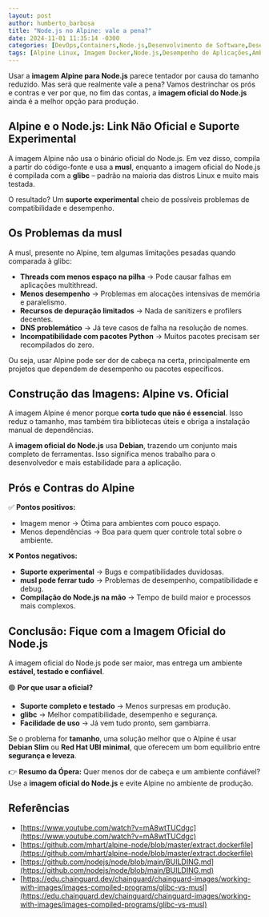 ```yaml
---
layout: post
author: humberto_barbosa
title: "Node.js no Alpine: vale a pena?"
date: 2024-11-01 11:35:14 -0300
categories: [DevOps,Containers,Node.js,Desenvolvimento de Software,Desempenho e Otimização,Imagens Docker,Infraestrutura e Deployment]
tags: [Alpine Linux, Imagem Docker,Node.js,Desempenho de Aplicações,Ambientes de Produção,Build de Aplicações,Docker]
---
```


Usar a **imagem Alpine para Node.js** parece tentador por causa do tamanho reduzido. Mas será que realmente vale a pena? Vamos destrinchar os prós e contras e ver por que, no fim das contas, a **imagem oficial do Node.js** ainda é a melhor opção para produção.

## **Alpine e o Node.js: Link Não Oficial e Suporte Experimental**

A imagem Alpine não usa o binário oficial do Node.js. Em vez disso, compila a partir do código-fonte e usa a **musl**, enquanto a imagem oficial do Node.js é compilada com a **glibc** – padrão na maioria das distros Linux e muito mais testada.

O resultado? Um **suporte experimental** cheio de possíveis problemas de compatibilidade e desempenho.

## **Os Problemas da musl**

A musl, presente no Alpine, tem algumas limitações pesadas quando comparada à glibc:

- **Threads com menos espaço na pilha** → Pode causar falhas em aplicações multithread.
- **Menos desempenho** → Problemas em alocações intensivas de memória e paralelismo.
- **Recursos de depuração limitados** → Nada de sanitizers e profilers decentes.
- **DNS problemático** → Já teve casos de falha na resolução de nomes.
- **Incompatibilidade com pacotes Python** → Muitos pacotes precisam ser recompilados do zero.

Ou seja, usar Alpine pode ser dor de cabeça na certa, principalmente em projetos que dependem de desempenho ou pacotes específicos.

## **Construção das Imagens: Alpine vs. Oficial**

A imagem Alpine é menor porque **corta tudo que não é essencial**. Isso reduz o tamanho, mas também tira bibliotecas úteis e obriga a instalação manual de dependências.

A **imagem oficial do Node.js** usa **Debian**, trazendo um conjunto mais completo de ferramentas. Isso significa menos trabalho para o desenvolvedor e mais estabilidade para a aplicação.

## **Prós e Contras do Alpine**

✅ **Pontos positivos:**

- Imagem menor → Ótima para ambientes com pouco espaço.
- Menos dependências → Boa para quem quer controle total sobre o ambiente.

❌ **Pontos negativos:**

- **Suporte experimental** → Bugs e compatibilidades duvidosas.
- **musl pode ferrar tudo** → Problemas de desempenho, compatibilidade e debug.
- **Compilação do Node.js na mão** → Tempo de build maior e processos mais complexos.

## **Conclusão: Fique com a Imagem Oficial do Node.js**

A imagem oficial do Node.js pode ser maior, mas entrega um ambiente **estável, testado e confiável**.

🟢 **Por que usar a oficial?**

- **Suporte completo e testado** → Menos surpresas em produção.
- **glibc** → Melhor compatibilidade, desempenho e segurança.
- **Facilidade de uso** → Já vem tudo pronto, sem gambiarra.

Se o problema for **tamanho**, uma solução melhor que o Alpine é usar **Debian Slim** ou **Red Hat UBI minimal**, que oferecem um bom equilíbrio entre **segurança e leveza**.

👉 **Resumo da Ópera:** Quer menos dor de cabeça e um ambiente confiável? Use a **imagem oficial do Node.js** e evite Alpine no ambiente de produção.

## Referências
- [https://www.youtube.com/watch?v=mA8wtTUCdgc](https://www.youtube.com/watch?v=mA8wtTUCdgc)
- [https://github.com/mhart/alpine-node/blob/master/extract.dockerfile](https://github.com/mhart/alpine-node/blob/master/extract.dockerfile)
- [https://github.com/nodejs/node/blob/main/BUILDING.md](https://github.com/nodejs/node/blob/main/BUILDING.md)
- [https://edu.chainguard.dev/chainguard/chainguard-images/working-with-images/images-compiled-programs/glibc-vs-musl](https://edu.chainguard.dev/chainguard/chainguard-images/working-with-images/images-compiled-programs/glibc-vs-musl)
